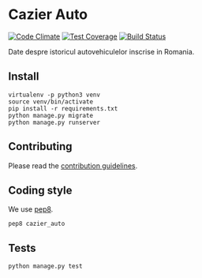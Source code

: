 # Cazier Auto

[![Code Climate](https://codeclimate.com/github/gov-ithub/cazier_auto/badges/gpa.svg)](https://codeclimate.com/github/gov-ithub/cazier_auto)
[![Test Coverage](https://codeclimate.com/github/gov-ithub/cazier_auto/badges/coverage.svg)](https://codeclimate.com/github/gov-ithub/cazier_auto/coverage)
[![Build Status](https://travis-ci.org/gov-ithub/cazier_auto.svg?branch=master)](https://travis-ci.org/gov-ithub/cazier_auto)

Date despre istoricul autovehiculelor inscrise in Romania.

## Install

```shell
virtualenv -p python3 venv
source venv/bin/activate
pip install -r requirements.txt
python manage.py migrate
python manage.py runserver
```

## Contributing

Please read the [contribution guidelines](https://github.com/gov-ithub/guidelines).

## Coding style

We use [pep8](https://www.python.org/dev/peps/pep-0008/).

```shell
pep8 cazier_auto
```

## Tests

```shell
python manage.py test
```
